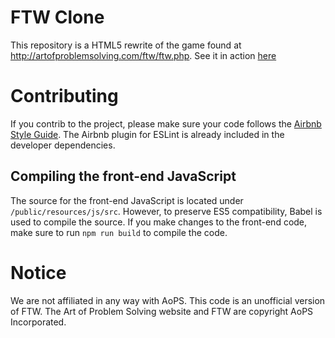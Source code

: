 # FTW Clone #
This repository is a HTML5 rewrite of the game found at http://artofproblemsolving.com/ftw/ftw.php. See it in action [here](https://ftw-clone.herokuapp.com)

# Contributing #
If you contrib to the project, please make sure your code follows the [Airbnb Style Guide](https://github.com/airbnb/javascript). The Airbnb plugin for ESLint is already included in the developer dependencies.
## Compiling the front-end JavaScript ##
The source for the front-end JavaScript is located under `/public/resources/js/src`. However, to preserve ES5 compatibility, Babel is used to compile the source. If you make changes to the front-end code, make sure to run `npm run build` to compile the code.

# Notice #
We are not affiliated in any way with AoPS. This code is an unofficial version of FTW. The Art of Problem Solving website and FTW are copyright AoPS Incorporated.
